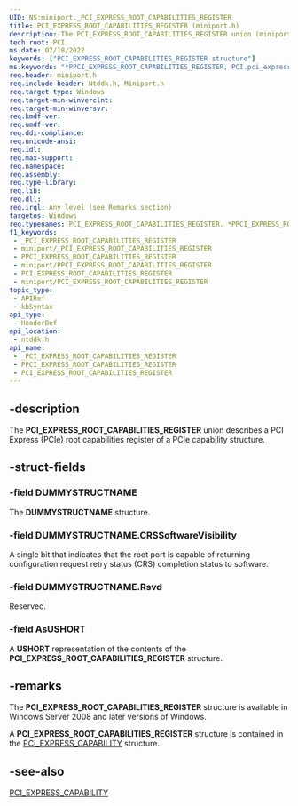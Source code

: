 ```yaml
---
UID: NS:miniport._PCI_EXPRESS_ROOT_CAPABILITIES_REGISTER
title: PCI_EXPRESS_ROOT_CAPABILITIES_REGISTER (miniport.h)
description: The PCI_EXPRESS_ROOT_CAPABILITIES_REGISTER union (miniport.h) describes a PCI Express (PCIe) root capabilities register of a PCIe capability structure.
tech.root: PCI
ms.date: 07/18/2022
keywords: ["PCI_EXPRESS_ROOT_CAPABILITIES_REGISTER structure"]
ms.keywords: "*PPCI_EXPRESS_ROOT_CAPABILITIES_REGISTER, PCI.pci_express_root_capabilities_register, PCI_EXPRESS_ROOT_CAPABILITIES_REGISTER, PCI_EXPRESS_ROOT_CAPABILITIES_REGISTER union [Buses], PPCI_EXPRESS_ROOT_CAPABILITIES_REGISTER, PPCI_EXPRESS_ROOT_CAPABILITIES_REGISTER union pointer [Buses], _PCI_EXPRESS_ROOT_CAPABILITIES_REGISTER, ntddk/PCI_EXPRESS_ROOT_CAPABILITIES_REGISTER, ntddk/PPCI_EXPRESS_ROOT_CAPABILITIES_REGISTER, pci_struct_5b1d9283-10c9-40dc-8dc2-552ab7a2cab5.xml"
req.header: miniport.h
req.include-header: Ntddk.h, Miniport.h
req.target-type: Windows
req.target-min-winverclnt: 
req.target-min-winversvr: 
req.kmdf-ver: 
req.umdf-ver: 
req.ddi-compliance: 
req.unicode-ansi: 
req.idl: 
req.max-support: 
req.namespace: 
req.assembly: 
req.type-library: 
req.lib: 
req.dll: 
req.irql: Any level (see Remarks section)
targetos: Windows
req.typenames: PCI_EXPRESS_ROOT_CAPABILITIES_REGISTER, *PPCI_EXPRESS_ROOT_CAPABILITIES_REGISTER
f1_keywords:
 - _PCI_EXPRESS_ROOT_CAPABILITIES_REGISTER
 - miniport/_PCI_EXPRESS_ROOT_CAPABILITIES_REGISTER
 - PPCI_EXPRESS_ROOT_CAPABILITIES_REGISTER
 - miniport/PPCI_EXPRESS_ROOT_CAPABILITIES_REGISTER
 - PCI_EXPRESS_ROOT_CAPABILITIES_REGISTER
 - miniport/PCI_EXPRESS_ROOT_CAPABILITIES_REGISTER
topic_type:
 - APIRef
 - kbSyntax
api_type:
 - HeaderDef
api_location:
 - ntddk.h
api_name:
 - _PCI_EXPRESS_ROOT_CAPABILITIES_REGISTER
 - PPCI_EXPRESS_ROOT_CAPABILITIES_REGISTER
 - PCI_EXPRESS_ROOT_CAPABILITIES_REGISTER
---
```


## -description

The **PCI_EXPRESS_ROOT_CAPABILITIES_REGISTER** union describes a PCI Express (PCIe) root capabilities register of a PCIe capability structure.

## -struct-fields

### -field DUMMYSTRUCTNAME

The **DUMMYSTRUCTNAME** structure.

### -field DUMMYSTRUCTNAME.CRSSoftwareVisibility

A single bit that indicates that the root port is capable of returning configuration request retry status (CRS) completion status to software.

### -field DUMMYSTRUCTNAME.Rsvd

Reserved.

### -field AsUSHORT

A **USHORT** representation of the contents of the **PCI_EXPRESS_ROOT_CAPABILITIES_REGISTER** structure.

## -remarks

The **PCI_EXPRESS_ROOT_CAPABILITIES_REGISTER** structure is available in Windows Server 2008 and later versions of Windows.

A **PCI_EXPRESS_ROOT_CAPABILITIES_REGISTER** structure is contained in the [PCI_EXPRESS_CAPABILITY](../ntddk/ns-ntddk-_pci_express_capability.md) structure.

## -see-also

[PCI_EXPRESS_CAPABILITY](../ntddk/ns-ntddk-_pci_express_capability.md)
